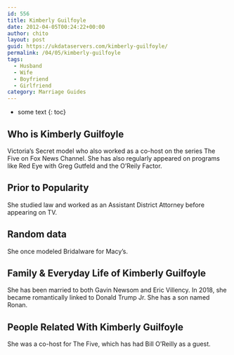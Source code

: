 ```yaml
---
id: 556
title: Kimberly Guilfoyle
date: 2012-04-05T00:24:22+00:00
author: chito
layout: post
guid: https://ukdataservers.com/kimberly-guilfoyle/
permalink: /04/05/kimberly-guilfoyle
tags:
  - Husband
  - Wife
  - Boyfriend
  - Girlfriend
category: Marriage Guides
---
```


* some text
{: toc}
          
          
## Who is  Kimberly Guilfoyle
                  
                  
                  
Victoria&#8217;s Secret model who also worked as a co-host on the series The Five on Fox News Channel. She has also regularly appeared on programs like Red Eye with Greg Gutfeld and the O&#8217;Reily Factor.
                  
                
                
                
## Prior to Popularity 
                  
                  
                  
She studied law and worked as an Assistant District Attorney before appearing on TV.
                  
                
                
                
## Random data 
                  
                  
                  
She once modeled Bridalware for Macy&#8217;s.
                  
                
                
                
## Family & Everyday Life of Kimberly Guilfoyle
                  
                  
                  
She has been married to both Gavin Newsom and Eric Villency. In 2018, she became romantically linked to Donald Trump Jr. She has a son named Ronan.
                  
                
                
                
## People Related With  Kimberly Guilfoyle
                  
                  
                  
She was a co-host for The Five, which has had Bill O&#8217;Reilly as a guest.
                  
                
              
            
          
          
          
    
    
  
